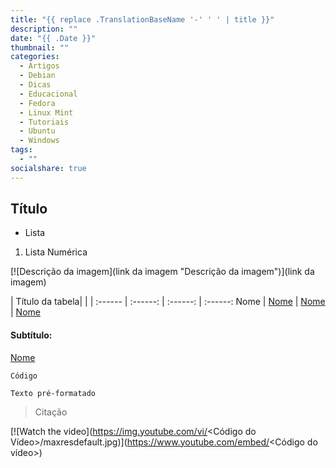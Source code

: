 ```yaml
---
title: "{{ replace .TranslationBaseName '-' ' ' | title }}"
description: ""
date: "{{ .Date }}"
thumbnail: ""
categories:
  - Artigos
  - Debian
  - Dicas
  - Educacional
  - Fedora
  - Linux Mint
  - Tutoriais
  - Ubuntu
  - Windows  
tags:
  - ""
socialshare: true
---
```




<!--more-->



## Título

*   Lista
1.  Lista Numérica



[![Descrição da imagem](link da imagem "Descrição da imagem")](link da imagem)



| Título da tabela| | |
:------ | :------: | :------: | :------:
 Nome | [ Nome](Link) | [ Nome](Link) | [ Nome](Link)


#### Subtítulo:
  
[ Nome](Link) 

`Código`

~~~
Texto pré-formatado
~~~ 
>Citação


[![Watch the video](https://img.youtube.com/vi/<Código do Vídeo>/maxresdefault.jpg)](https://www.youtube.com/embed/<Código do vídeo>)
